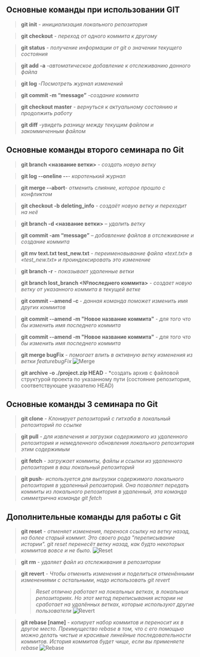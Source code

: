 ## Основные команды при использовании GIT

> **git init** - *инициализация локального репозитория*

> **git checkout** - *переход от одного коммита к другому*

> **git status** - *получение информации от git о значении текущего состояния*

> **git add -a** *-автоматическое добавление к отслеживанию данного файла*

> **git log** *-Посмотреть журнал изменений*

> **git commit -m “message”** *-создание коммита*

> **git checkout master** *- вернуться к актуальному состоянию и продолжить работу*

> **git diff** *-увидеть разницу между текущим файлом и закоммиченным файлом*

## Основные команды второго семинара по Git

>**git branch <название ветки>** - *создать новую ветку*

>**git log --oneline --**- *коротенький журнал*

>**git merge --abort**- *отменить слияние, которое прошло с конфликтом*

>**git checkout -b deleting_info** - *создаёт новую ветку и переходит на неё*

>**git branch -d <название ветки>** – *удалить ветку*

>**git commit -am “message”** – *добавление файлов в отслеживание и создание коммита*

>**git mv text.txt test_new.txt** - *переименовывание файла «text.txt» в «test_new.txt» и проиндексировать это изменение*

>**git branch -r** - *показывает удаленные ветки*

>**git branch lost_branch <№последнего коммита>** - *создает новую ветку от указанного коммита в текущей ветке*

>**git commit --amend -c <commit ID>** - 
*данная команда поможет изменить имя других коммитов*

>**git commit --amend -m "Новое название коммита"** - *для того что бы изменить имя последнего коммита*

>**git commit --amend -m "Новое название коммита"** - *для того что бы изменить имя последнего коммита*

>**git merge bugFix** - *помогает влить в активную ветку изменения из ветки featurebugFix*
![Merge](Merge.svg)

>**git archive -o ./project.zip HEAD** - *создать архив с файловой структурой проекта по указанному пути (состояние репозитория, соответствующее указателю HEAD)

## Основные команды 3 семинара по Git 

>**git clone** - *Клонирует репозиторий с гитхаба в локальный репозиторий по ссылке*

>**git pull** - *для извлечения и загрузки содержимого из удаленного репозитория и немедленного обновления локального репозитория этим содержимым*

>**git fetch** - *загружает коммиты, файлы и ссылки из удаленного репозитория в ваш локальный репозиторий*

>**git push**- *используется для выгрузки содержимого локального репозитория в удаленный репозиторий. Она позволяет передать коммиты из локального репозитория в удаленный, эта команда симметрична команде git fetch*

## Дополнительные команды для работы с Git 

>**git reset** - *отменяет изменения, перенося ссылку на ветку назад, на более старый коммит. Это своего рода "переписывание истории". git reset перенесёт ветку назад, как будто некоторых коммитов вовсе и не было.*
![Reset](Reset.svg)

>**git rm** - *удаляет файл из отслеживания в репозитории*

>**git revert** - *Чтобы отменить изменения и поделиться отменёнными изменениями с остальными, надо использовать git revert*
>>*Reset отлично работает на локальных ветках, в локальных репозиториях. Но этот метод переписывания истории не сработает на удалённых ветках, которые используют другие пользователи*
![Revert](Revert.svg)

>**git rebase [name]** - *копирует набор коммитов и переносит их в другое место. Преимущество rebase в том, что c его помощью можно делать чистые и красивые линейные последовательности коммитов. История коммитов будет чище, если вы применяете rebase*
![Rebase](Rebase.svg.svg)